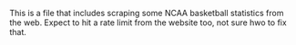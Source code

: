 This is a file that includes scraping some NCAA basketball statistics from the web. 
Expect to hit a rate limit from the website too, not sure hwo to fix that. 
